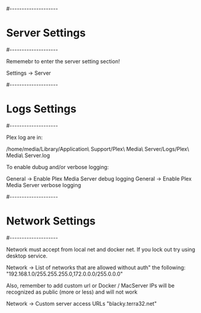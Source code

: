 

#--------------------
#  Server Settings
#--------------------

Rememebr to enter the server setting section!

  Settings -> Server

#--------------------
#  Logs Settings
#--------------------

Plex log are in:

 /home/media/Library/Application\ Support/Plex\ Media\ Server/Logs/Plex\ Media\ Server.log

To enable dubug and/or verbose logging:

 General -> Enable Plex Media Server debug logging
 General -> Enable Plex Media Server verbose logging


#--------------------
#  Network Settings
#--------------------

Network must accept from local net and docker net. If you lock out try using desktop service.

  Network -> List of networks that are allowed without auth" the following:
    "192.168.1.0/255.255.255.0,172.0.0.0/255.0.0.0"

Also, remember to add custom url or Docker / MacServer IPs will be recognized as public (more or less) and will not work

  Network -> Custom server access URLs 
    "blacky.terra32.net" 
